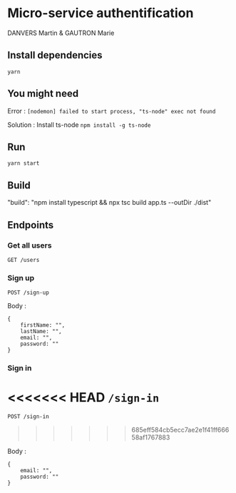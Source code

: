 # Micro-service authentification

DANVERS Martin & GAUTRON Marie

## Install dependencies

`yarn`

## You might need

Error : `[nodemon] failed to start process, "ts-node" exec not found`

Solution : Install ts-node `npm install -g ts-node`

## Run

`yarn start`

## Build

"build": "npm install typescript && npx tsc build app.ts --outDir ./dist"

## Endpoints

### Get all users

`GET /users`

### Sign up

`POST /sign-up`

Body :

```
{
    firstName: "",
    lastName: "",
    email: "",
    password: ""
}
```

### Sign in

<<<<<<< HEAD
`/sign-in`
=======
`POST /sign-in`
>>>>>>> 685eff584cb5ecc7ae2e1f41ff66658af1767883

Body :

```
{
    email: "",
    password: ""
}
```
